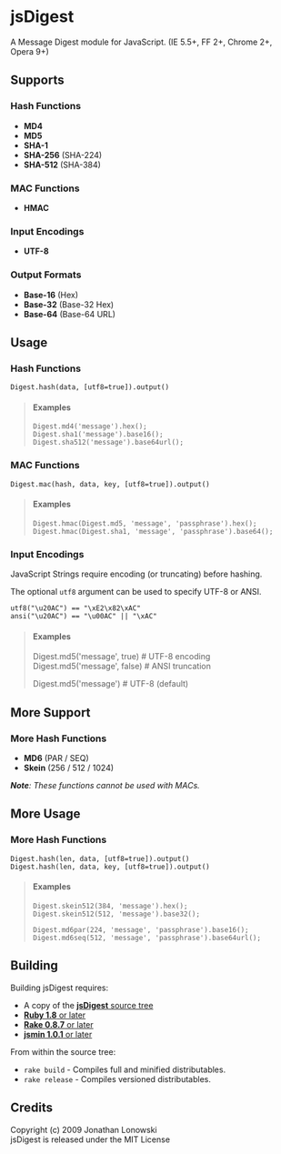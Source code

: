 jsDigest
===

A Message Digest module for JavaScript. (IE 5.5+, FF 2+, Chrome 2+, Opera 9+)


Supports
---

### Hash Functions ###

 * **MD4**
 * **MD5**
 * **SHA-1**
 * **SHA-256** (SHA-224)
 * **SHA-512** (SHA-384)

### MAC Functions ###

 * **HMAC**

### Input Encodings ###

 * **UTF-8**

### Output Formats ###

 * **Base-16** (Hex)
 * **Base-32** (Base-32 Hex)
 * **Base-64** (Base-64 URL)


Usage
---

### Hash Functions ###

    Digest.hash(data, [utf8=true]).output()

> #### Examples ####
> 
>     Digest.md4('message').hex();
>     Digest.sha1('message').base16();
>     Digest.sha512('message').base64url();


### MAC Functions ###

    Digest.mac(hash, data, key, [utf8=true]).output()

> #### Examples ####
> 
>     Digest.hmac(Digest.md5, 'message', 'passphrase').hex();
>     Digest.hmac(Digest.sha1, 'message', 'passphrase').base64();


### Input Encodings ###

JavaScript Strings require encoding (or truncating) before hashing.

The optional `utf8` argument can be used to specify UTF-8 or ANSI.

    utf8("\u20AC") == "\xE2\x82\xAC"
    ansi("\u20AC") == "\u00AC" || "\xAC"

> #### Examples ####
>
>    Digest.md5('message', true)   # UTF-8 encoding
>    Digest.md5('message', false)  # ANSI truncation
>    
>    Digest.md5('message')         # UTF-8 (default)


More Support
---

### More Hash Functions ###

 * **MD6** (PAR / SEQ)
 * **Skein** (256 / 512 / 1024)

***Note**: These functions cannot be used with MACs.*


More Usage
---

### More Hash Functions ###

    Digest.hash(len, data, [utf8=true]).output()
    Digest.hash(len, data, key, [utf8=true]).output()

> #### Examples ####
> 
>     Digest.skein512(384, 'message').hex();
>     Digest.skein512(512, 'message').base32();
>     
>     Digest.md6par(224, 'message', 'passphrase').base16();
>     Digest.md6seq(512, 'message', 'passphrase').base64url();


Building
----

Building jsDigest requires:

 * A copy of the [**jsDigest** source tree](http://github.com/coiscir/jsdigest)
 * [**Ruby 1.8** or later](http://ruby-lang.org/)
 * [**Rake 0.8.7** or later](http://rake.rubyforge.org/)
 * [**jsmin 1.0.1** or later](http://rubyforge.org/projects/riposte/)

From within the source tree:

 * `rake build` - Compiles full and minified distributables.
 * `rake release` - Compiles versioned distributables.


Credits
----

Copyright (c) 2009 Jonathan Lonowski  
jsDigest is released under the MIT License
